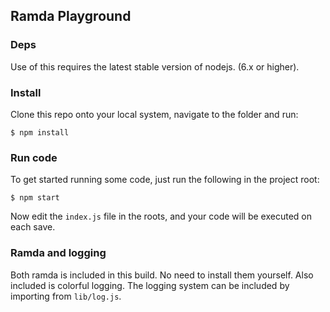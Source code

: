 ## Ramda Playground

### Deps

Use of this requires the latest stable version of nodejs. (6.x or higher).

### Install

Clone this repo onto your local system, navigate to the folder and run:

```
$ npm install
```

### Run code

To get started running some code, just run the following in the project root:

```
$ npm start
```

Now edit the `index.js` file in the roots, and your code will be executed on each save.

### Ramda and logging

Both ramda is included in this build. No need to install them yourself. Also included is
colorful logging. The logging system can be included by importing from `lib/log.js`.
